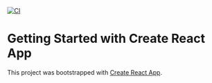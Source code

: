 [![CI](https://github.com/huxwfun/ci-sample/actions/workflows/node.js.yml/badge.svg?event=status)](https://github.com/huxwfun/ci-sample/actions/workflows/node.js.yml)
# Getting Started with Create React App

This project was bootstrapped with [Create React App](https://github.com/facebook/create-react-app).
